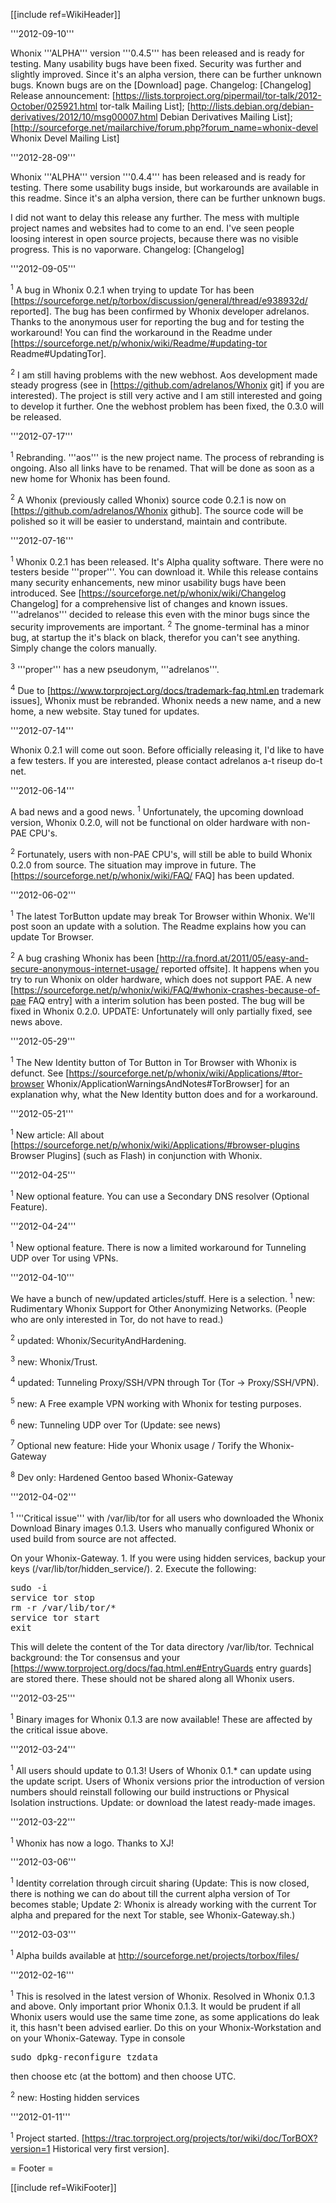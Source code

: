 [[include ref=WikiHeader]]

'''2012-09-10'''

Whonix '''ALPHA''' version '''0.4.5''' has been released and is ready for testing. Many usability bugs have been fixed. Security was further and slightly improved. Since it's an alpha version, there can be further unknown bugs. Known bugs are on the [Download] page. Changelog: [Changelog] Release announcement: [https://lists.torproject.org/pipermail/tor-talk/2012-October/025921.html tor-talk Mailing List]; [http://lists.debian.org/debian-derivatives/2012/10/msg00007.html Debian Derivatives Mailing List]; [http://sourceforge.net/mailarchive/forum.php?forum_name=whonix-devel Whonix Devel Mailing List]

'''2012-28-09'''

Whonix '''ALPHA''' version '''0.4.4''' has been released and is ready for testing. There some usability bugs inside, but workarounds are available in this readme. Since it's an alpha version, there can be further unknown bugs.

I did not want to delay this release any further. The mess with multiple project names and websites had to come to an end. I've seen people loosing interest in open source projects, because there was no visible progress. This is no vaporware. Changelog: [Changelog]

'''2012-09-05'''

<sup>1</sup> A bug in Whonix 0.2.1 when trying to update Tor has been [https://sourceforge.net/p/torbox/discussion/general/thread/e938932d/ reported]. The bug has been confirmed by Whonix developer adrelanos. Thanks to the anonymous user for reporting the bug and for testing the workaround! You can find the workaround in the Readme under [https://sourceforge.net/p/whonix/wiki/Readme/#updating-tor Readme#UpdatingTor].

<sup>2</sup> I am still having problems with the new webhost. Aos development made steady progress (see in [https://github.com/adrelanos/Whonix git] if you are interested). The project is still very active and I am still interested and going to develop it further. One the webhost problem has been fixed, the 0.3.0 will be released.

'''2012-07-17'''

<sup>1</sup> Rebranding. '''aos''' is the new project name. The process of rebranding is ongoing. Also all links have to be renamed. That will be done as soon as a new home for Whonix has been found.

<sup>2</sup> A Whonix (previously called Whonix) source code 0.2.1 is now on [https://github.com/adrelanos/Whonix github]. The source code will be polished so it will be easier to understand, maintain and contribute.

'''2012-07-16'''

<sup>1</sup> Whonix 0.2.1 has been released. It's Alpha quality software. There were no testers beside '''proper'''. You can download it. While this release contains many security enhancements, new minor usability bugs have been introduced. See [https://sourceforge.net/p/whonix/wiki/Changelog Changelog] for a comprehensive list of changes and known issues. '''adrelanos''' decided to release this even with the minor bugs since the security improvements are important. <sup>2</sup> The gnome-terminal has a minor bug, at startup the it's black on black, therefor you can't see anything. Simply change the colors manually.

<sup>3</sup> '''proper''' has a new pseudonym, '''adrelanos'''.

<sup>4</sup> Due to [https://www.torproject.org/docs/trademark-faq.html.en trademark issues], Whonix must be rebranded. Whonix needs a new name, and a new home, a new website. Stay tuned for updates.

'''2012-07-14'''

Whonix 0.2.1 will come out soon. Before officially releasing it, I'd like to have a few testers. If you are interested, please contact adrelanos a-t riseup do-t net.

'''2012-06-14'''

A bad news and a good news. <sup>1</sup> Unfortunately, the upcoming download version, Whonix 0.2.0, will not be functional on older hardware with non-PAE CPU's.

<sup>2</sup> Fortunately, users with non-PAE CPU's, will still be able to build Whonix 0.2.0 from source. The situation may improve in future. The [https://sourceforge.net/p/whonix/wiki/FAQ/ FAQ] has been updated.

'''2012-06-02'''

<sup>1</sup> The latest TorButton update may break Tor Browser within Whonix. We'll post soon an update with a solution. The Readme explains how you can update Tor Browser.

<sup>2</sup> A bug crashing Whonix has been [http://ra.fnord.at/2011/05/easy-and-secure-anonymous-internet-usage/ reported offsite]. It happens when you try to run Whonix on older hardware, which does not support PAE. A new [https://sourceforge.net/p/whonix/wiki/FAQ/#whonix-crashes-because-of-pae FAQ entry] with a interim solution has been posted. The bug will be fixed in Whonix 0.2.0. UPDATE: Unfortunately will only partially fixed, see news above.

'''2012-05-29'''

<sup>1</sup> The New Identity button of Tor Button in Tor Browser with Whonix is defunct. See [https://sourceforge.net/p/whonix/wiki/Applications/#tor-browser Whonix/ApplicationWarningsAndNotes#TorBrowser] for an explanation why, what the New Identity button does and for a workaround.

'''2012-05-21'''

<sup>1</sup> New article: All about [https://sourceforge.net/p/whonix/wiki/Applications/#browser-plugins Browser Plugins] (such as Flash) in conjunction with Whonix.

'''2012-04-25'''

<sup>1</sup> New optional feature. You can use a Secondary DNS resolver (Optional Feature).

'''2012-04-24'''

<sup>1</sup> New optional feature. There is now a limited workaround for Tunneling UDP over Tor using VPNs.

'''2012-04-10'''

We have a bunch of new/updated articles/stuff. Here is a selection. <sup>1</sup> new: Rudimentary Whonix Support for Other Anonymizing Networks. (People who are only interested in Tor, do not have to read.)

<sup>2</sup> updated: Whonix/SecurityAndHardening.

<sup>3</sup> new: Whonix/Trust.

<sup>4</sup> updated: Tunneling Proxy/SSH/VPN through Tor (Tor -&gt; Proxy/SSH/VPN).

<sup>5</sup> new: A Free example VPN working with Whonix for testing purposes.

<sup>6</sup> new: Tunneling UDP over Tor (Update: see news)

<sup>7</sup> Optional new feature: Hide your Whonix usage / Torify the Whonix-Gateway

<sup>8</sup> Dev only: Hardened Gentoo based Whonix-Gateway

'''2012-04-02'''

<sup>1</sup> '''Critical issue''' with /var/lib/tor for all users who downloaded the Whonix Download Binary images 0.1.3. Users who manually configured Whonix or used build from source are not affected.

On your Whonix-Gateway. 1. If you were using hidden services, backup your keys (/var/lib/tor/hidden_service/). 2. Execute the following:

<pre>sudo -i 
service tor stop
rm -r /var/lib/tor/*
service tor start
exit</pre>
This will delete the content of the Tor data directory /var/lib/tor. Technical background: the Tor consensus and your [https://www.torproject.org/docs/faq.html.en#EntryGuards entry guards] are stored there. These should not be shared along all Whonix users.

'''2012-03-25'''

<sup>1</sup> Binary images for Whonix 0.1.3 are now available! These are affected by the critical issue above.

'''2012-03-24'''

<sup>1</sup> All users should update to 0.1.3! Users of Whonix 0.1.* can update using the update script. Users of Whonix versions prior the introduction of version numbers should reinstall following our build instructions or Physical Isolation instructions. Update: or download the latest ready-made images.

'''2012-03-22'''

<sup>1</sup> Whonix has now a logo. Thanks to XJ!

'''2012-03-06'''

<sup>1</sup> Identity correlation through circuit sharing (Update: This is now closed, there is nothing we can do about till the current alpha version of Tor becomes stable; Update 2: Whonix is already working with the current Tor alpha and prepared for the next Tor stable, see Whonix-Gateway.sh.)

'''2012-03-03'''

<sup>1</sup> Alpha builds available at http://sourceforge.net/projects/torbox/files/

'''2012-02-16'''

<sup>1</sup> This is resolved in the latest version of Whonix. Resolved in Whonix 0.1.3 and above. Only important prior Whonix 0.1.3. It would be prudent if all Whonix users would use the same time zone, as some applications do leak it, this hasn't been advised earlier. Do this on your Whonix-Workstation and on your Whonix-Gateway. Type in console

<pre>sudo dpkg-reconfigure tzdata</pre>
then choose etc (at the bottom) and then choose UTC.

<sup>2</sup> new: Hosting hidden services

'''2012-01-11'''

<sup>1</sup> Project started. [https://trac.torproject.org/projects/tor/wiki/doc/TorBOX?version=1 Historical very first version].

= Footer =

[[include ref=WikiFooter]]

